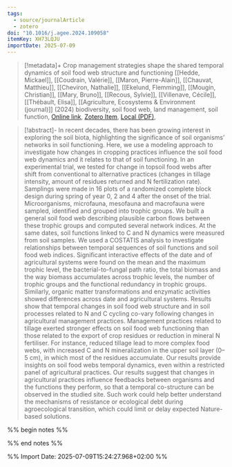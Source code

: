 ```yaml
---
tags:
  - source/journalArticle
  - zotero
doi: "10.1016/j.agee.2024.109058"
itemKey: XH73LQJU
importDate: 2025-07-09
---
```

>[!metadata]+
> Crop management strategies shape the shared temporal dynamics of soil food web structure and functioning
> [[Hedde, Mickael]], [[Coudrain, Valérie]], [[Maron, Pierre-Alain]], [[Chauvat, Matthieu]], [[Cheviron, Nathalie]], [[Ekelund, Flemming]], [[Mougin, Christian]], [[Mary, Bruno]], [[Recous, Sylvie]], [[Villenave, Cécile]], [[Thébault, Elisa]], 
> [[Agriculture, Ecosystems & Environment (journal)]] (2024)
> biodiversity, soil food web, land management, soil function, 
> [Online link](https://linkinghub.elsevier.com/retrieve/pii/S0167880924001762), [Zotero Item](zotero://select/library/items/XH73LQJU), [Local (PDF)](file://C:/Users/aburg/Documents/references/zotero/storage/D3CNHABG/Hedde2024_Cropmanagement.pdf), 

>[!abstract]-
>In recent decades, there has been growing interest in exploring the soil biota, highlighting the significance of soil organisms’ networks in soil functioning. Here, we use a modeling approach to investigate how changes in cropping practices influence the soil food web dynamics and it relates to that of soil functioning. In an experimental trial, we tested for change in topsoil food webs after shift from conventional to alternative practices (changes in tillage intensity, amount of residues returned and N fertilization rate). Samplings were made in 16 plots of a randomized complete block design during spring of year 0, 2 and 4 after the onset of the trial. Microorganisms, microfauna, mesofauna and macrofauna were sampled, identified and grouped into trophic groups. We built a general soil food web describing plausible carbon flows between these trophic groups and computed several network indices. At the same dates, soil functions linked to C and N dynamics were measured from soil samples. We used a COSTATIS analysis to investigate relationships between temporal sequences of soil functions and soil food web indices. Significant interactive effects of the date and of agricultural systems were found on the mean and the maximum trophic level, the bacterial-to-fungal path ratio, the total biomass and the way biomass accumulates across trophic levels, the number of trophic groups and the functional redundancy in trophic groups. Similarly, organic matter transformations and enzymatic activities showed differences across date and agricultural systems. Results show that temporal changes in soil food web structure and in soil processes related to N and C cycling co-vary following changes in agricultural management practices. Management practices related to tillage exerted stronger effects on soil food web functioning than those related to the export of crop residues or reduction in mineral N fertiliser. For instance, reduced tillage lead to more complex food webs, with increased C and N mineralization in the upper soil layer (0–5 cm), in which most of the residues accumulate. Our results provide insights on soil food webs temporal dynamics, even within a restricted panel of agricultural practices. Our results suggest that changes in agricultural practices influence feedbacks between organisms and the functions they perform, so that a temporal co-structure can be observed in the studied site. Such work could help better understand the mechanisms of resistance or ecological debt during agroecological transition, which could limit or delay expected Nature-based solutions.

%% begin notes %%

%% end notes %%

%% Import Date: 2025-07-09T15:24:27.968+02:00 %%
